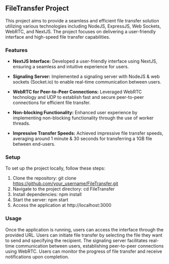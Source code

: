 ## FileTransfer Project
This project aims to provide a seamless and efficient file transfer solution utilizing various technologies including NodeJS, ExpressJS, Web Sockets, WebRTC, and NextJS. The project focuses on delivering a user-friendly interface and high-speed file transfer capabilities.

### Features
- **NextJS Interface:** Developed a user-friendly interface using NextJS, ensuring a seamless and intuitive experience for users.

- **Signaling Server:** Implemented a signaling server with NodeJS & web sockets (Socket.io) to enable real-time communication between users.

- **WebRTC for Peer-to-Peer Connections:** Leveraged WebRTC technology and UDP to establish fast and secure peer-to-peer connections for efficient file transfer.

- **Non-blocking Functionality:** Enhanced user experience by implementing non-blocking functionality through the use of worker threads.

- **Impressive Transfer Speeds:** Achieved impressive file transfer speeds, averaging around 1 minute & 30 seconds for transferring a 1GB file between end-users.

### Setup
To set up the project locally, follow these steps:

1. Clone the repository: git clone https://github.com/your_username/FileTransfer.git
2. Navigate to the project directory: cd FileTransfer
3. Install dependencies: npm install
4. Start the server: npm start
5. Access the application at http://localhost:3000

### Usage
Once the application is running, users can access the interface through the provided URL.
Users can initiate file transfer by selecting the file they want to send and specifying the recipient.
The signaling server facilitates real-time communication between users, establishing peer-to-peer connections using WebRTC.
Users can monitor the progress of file transfer and receive notifications upon completion.
